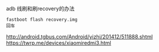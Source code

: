 
adb 线刷和刷recovery的办法

```
fastboot flash recovery.img
回车
```

http://android.tgbus.com/Android/yizhi/201412/511888.shtml
https://twrp.me/devices/xiaomiredmi3.html
